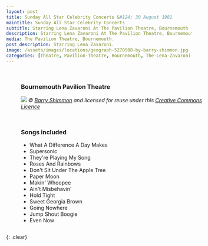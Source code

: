 ```yaml
---
layout: post
title: Sunday All Star Celebrity Concerts &#124; 30 August 1981
maintitle: Sunday All Star Celebrity Concerts
subtitle: Starring Lena Zavaroni At The Pavilion Theatre, Bournemouth
description: Starring Lena Zavaroni At The Pavilion Theatre, Bournemouth.
media: The Pavilion Theatre, Bournemouth.
post_description: Starring Lena Zavaroni.
image: /assets/images/locations/geograph-5270508-by-barry-shimmon.jpg
categories: [Theatre, Pavilion-Theatre, Bournemouth, The-Lena-Zavaroni-Show, Going-Nowhere, OnThisDay30August]
---
```


<figure class="fig1">
<h3>Bournemouth Pavilion Theatre</h3>
<a href="https://www.geograph.org.uk/photo/5270508"><img src="{{ page.image }}" class="full-width" /></a>
<cite>&copy; <a href="https://www.geograph.org.uk/profile/20970">Barry Shimmon</a> and licensed for reuse under this <a href="http://creativecommons.org/licenses/by-sa/2.0">Creative Commons Licence</a></cite>
</figure>

<figure class="fig2">
<h3>Songs included</h3>
<ul>
<li>What A Difference A Day Makes</li>
<li>Supersonic</li>
<li>They're Playing My Song</li>
<li>Roses And Rainbows</li>
<li>Don't Sit Under The Apple Tree</li>
<li>Paper Moon</li>
<li>Makin' Whoopee</li>
<li>Ain't Misbehavin'</li>
<li>Hold Tight</li>
<li>Sweet Georgia Brown</li>
<li>Going Nowhere</li>
<li>Jump Shout Boogie</li>
<li>Even Now</li>
</ul>
</figure>

<br />{: .clear}

<style>
.fig1 {float:left; width:49%;}

.fig2 {float:right; width:49%;}

.fig3 {float:right; width:100%;}

figcaption {float:left; width:100%;}

@media screen and (orientation:portrait) {
.fig1, .fig2 {float:left; width:100%;}
figcaption {float:left; width:100%; margin-bottom: 10px;}
}
</style>
